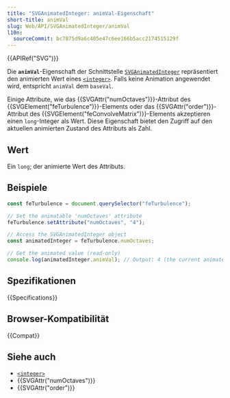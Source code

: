 ```yaml
---
title: "SVGAnimatedInteger: animVal-Eigenschaft"
short-title: animVal
slug: Web/API/SVGAnimatedInteger/animVal
l10n:
  sourceCommit: bc7875d9a6c405e47c6ee166b5acc2174515129f
---
```


{{APIRef("SVG")}}

Die **`animVal`**-Eigenschaft der Schnittstelle [`SVGAnimatedInteger`](/de/docs/Web/API/SVGAnimatedInteger) repräsentiert den animierten Wert eines [`<integer>`](/de/docs/Web/SVG/Content_type#integer). Falls keine Animation angewendet wird, entspricht `animVal` dem `baseVal`.

Einige Attribute, wie das {{SVGAttr("numOctaves")}}-Attribut des {{SVGElement("feTurbulence")}}-Elements oder das {{SVGAttr("order")}}-Attribut des {{SVGElement("feConvolveMatrix")}}-Elements akzeptieren einen `long`-Integer als Wert. Diese Eigenschaft bietet den Zugriff auf den aktuellen animierten Zustand des Attributs als Zahl.

## Wert

Ein `long`; der animierte Wert des Attributs.

## Beispiele

```js
const feTurbulence = document.querySelector("feTurbulence");

// Set the animatable 'numOctaves' attribute
feTurbulence.setAttribute("numOctaves", "4");

// Access the SVGAnimatedInteger object
const animatedInteger = feTurbulence.numOctaves;

// Get the animated value (read-only)
console.log(animatedInteger.animVal); // Output: 4 (the current animated value)
```

## Spezifikationen

{{Specifications}}

## Browser-Kompatibilität

{{Compat}}

## Siehe auch

- [`<integer>`](/de/docs/Web/SVG/Content_type#integer)
- {{SVGAttr("numOctaves")}}
- {{SVGAttr("order")}}
